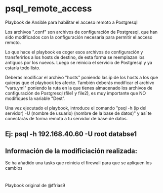 # psql_remote_access
Playbook de Ansible para habilitar el acceso remoto a Postgresql

Los archivos ".conf" son archivos de configuración de Postgresql, que han sido modificados con la configuración necesaria para permitir el acceso remoto.

Lo que hace el playbook es coger esos archivos de configuración y transferirlos a los hosts de destino, de esta forma se reemplazan los antiguos por los nuevos.
Luego se reinicia el servicio de Postgresql y ya estaría todo listo.

Deberás modificar el archivo "hosts" poniendo las ip de los hosts a los que quieras que el playbook les afecte. También deberás modificar el archivo "vars.yml" poniendo la ruta en la que tienes almacenado los archivos de configuración de Postgresql (file1 y file2), es muy importante que NO modifiques la variable "Dest".

Una vez ejecutado el playbook, introduce el comando "psql -h (ip del servidor) -U (nombre de usuario) (nombre de la base de datos)" y así te conectarás de forma remota a tu servidor de base de datos.

Ej: psql -h 192.168.40.60 -U root databse1
--------------------------------------------
## Información de la modificiación realizada:
Se ha añadido una tasks que reinicia el firewall para que se apliquen los cambios
#
Playbook original de @ffrias9
